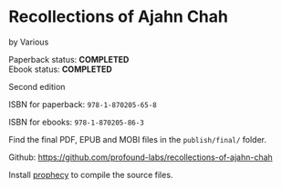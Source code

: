 
Recollections of Ajahn Chah
===========================

by Various

Paperback status: **COMPLETED**  
Ebook status: **COMPLETED**

Second edition

ISBN for paperback: `978-1-870205-65-8`

ISBN for ebooks: `978-1-870205-86-3`

Find the final PDF, EPUB and MOBI files in the `publish/final/` folder.

Github: <https://github.com/profound-labs/recollections-of-ajahn-chah>

Install [prophecy](https://github.com/profound-labs/prophecy) to compile
the source files.

